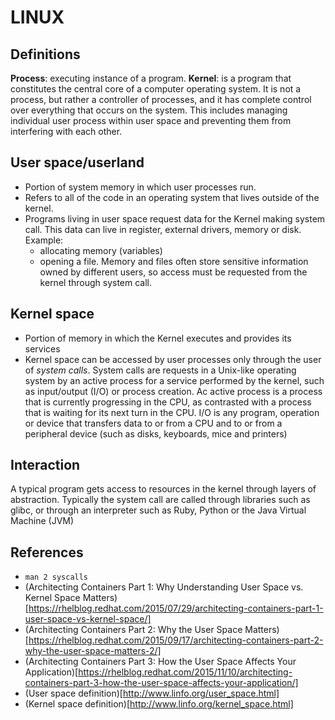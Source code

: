 LINUX
=====

Definitions
----------

**Process**: executing instance of a program.
**Kernel**: is a program that constitutes the central core of a computer operating
system. It is not a process, but rather a controller of processes, and it has
complete control over everything that occurs on the system. This includes
managing individual user process within user space and preventing them from 
interfering with each other.

User space/userland
------------------

* Portion of system memory in which user processes run.
* Refers to all of the code in an operating system that lives outside of the 
kernel.
* Programs living in user space request data for the Kernel making system call.
This data can live in register, external drivers, memory or disk. Example:
    - allocating memory (variables)
    - opening a file.
Memory and files often store sensitive information owned by different users, 
so access must be requested from the kernel through system call.

Kernel space
------------

* Portion of memory in which the Kernel executes and provides its services
* Kernel space can be accessed by user processes only through the user of *system
calls*. System calls are requests in a Unix-like operating system by an active process
for a service performed by the kernel, such as input/output (I/O) or process
creation. Ac active process is a process that is currently progressing in the CPU,
as contrasted with a process that is waiting for its next turn in the CPU. I/O
is any program, operation or device that transfers data to or from a CPU and to
or from a peripheral device (such as disks, keyboards, mice and printers)

Interaction
----------

A typical program gets access to resources in the kernel through layers of 
abstraction. Typically the system call are called through libraries such as
glibc, or through an interpreter such as Ruby, Python or the Java Virtual 
Machine (JVM)

References
----------

- `man 2 syscalls`
- (Architecting Containers Part 1: Why Understanding User Space vs. Kernel Space Matters)[https://rhelblog.redhat.com/2015/07/29/architecting-containers-part-1-user-space-vs-kernel-space/]
- (Architecting Containers Part 2: Why the User Space Matters)[https://rhelblog.redhat.com/2015/09/17/architecting-containers-part-2-why-the-user-space-matters-2/]
- (Architecting Containers Part 3: How the User Space Affects Your Application)[https://rhelblog.redhat.com/2015/11/10/architecting-containers-part-3-how-the-user-space-affects-your-application/]
- (User space definition)[http://www.linfo.org/user_space.html]
- (Kernel space definition)[http://www.linfo.org/kernel_space.html]


